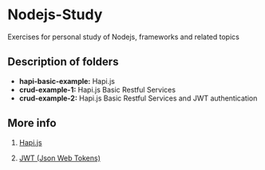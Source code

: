 # Nodejs-Study

Exercises for personal study of Nodejs, frameworks and related topics

## Description of folders
- __hapi-basic-example:__ Hapi.js
- __crud-example-1:__ Hapi.js Basic Restful Services
- __crud-example-2:__ Hapi.js Basic Restful Services and JWT authentication
 
## More info
 1. [Hapi.js](https://hapijs.com/)
 
 2. [JWT (Json Web Tokens)](https://jwt.io/)
 
